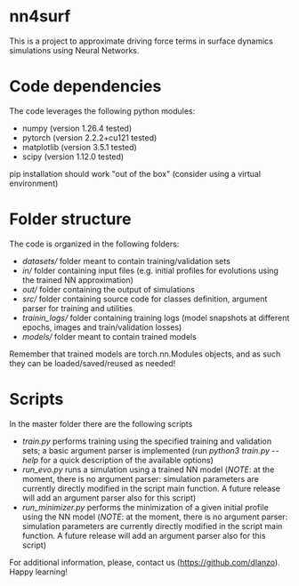 # nn4surf
This is a project to approximate driving force terms in surface dynamics simulations using Neural Networks.

# Code dependencies
The code leverages the following python modules:
* numpy (version 1.26.4 tested)
* pytorch (version 2.2.2+cu121 tested)
* matplotlib (version 3.5.1 tested)
* scipy (version 1.12.0 tested)

pip installation should work "out of the box" (consider using a virtual environment)

# Folder structure
The code is organized in the following folders:
* _datasets/_ folder meant to contain training/validation sets
* _in/_ folder containing input files (e.g. initial profiles for evolutions using the trained NN approximation)
* _out/_ folder containing the output of simulations
* _src/_ folder containing source code for classes definition, argument parser for training and utilities
* _trainin_logs/_ folder containing training logs (model snapshots at different epochs, images and train/validation losses)
* _models/_ folder meant to contain trained models

Remember that trained models are torch.nn.Modules objects, and as such they can be loaded/saved/reused as needed!

# Scripts
In the master folder there are the following scripts
* _train.py_ performs training using the specified training and validation sets; a basic argument parser is implemented (run _python3 train.py --help_ for a quick description of the available options)
* _run_evo.py_ runs a simulation using a trained NN model (*NOTE*: at the moment, there is no argument parser: simulation parameters are currently directly modified in the script main function. A future release will add an argument parser also for this script)
* _run_minimizer.py_ performs the minimization of a given initial profile using the NN model (*NOTE*: at the moment, there is no argument parser: simulation parameters are currently directly modified in the script main function. A future release will add an argument parser also for this script)

For additional information, please, contact us (https://github.com/dlanzo).
Happy learning!
